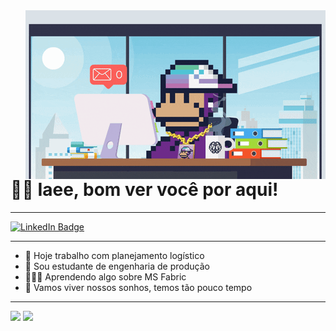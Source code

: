 <img src = "banner.gif" widght = "325px" align = "right">

# 👋🏻 Iaee, bom ver você por aqui!  

---
<div id = "badges">
<a href = "www.linkedin.com/in/matheusmalentaqui">
  <img src = "https://img.shields.io/badge/LinkedIn-blue?style-for-the-badge&logo=linkedin&logoColor=white" alt = "LinkedIn Badge"/>
</a>
</div>

---
- 🔭 Hoje trabalho com planejamento logístico
- 🌱 Sou estudante de engenharia de produção
- 👨🏻‍💻 Aprendendo algo sobre MS Fabric
- 💭 Vamos viver nossos sonhos, temos tão pouco tempo

<!-- 
<div>
<img src = "https://github.com/devicons/devicon/blob/master/icons/figma/figma-original.svg" title = "Figma" alt = "Figma" widgth = "40" heigth = "40" /> &nbsp;
</div>
-->
---
<div = align = "left">
<img heigth = "180em" src = "https://github-readme-stats.vercel.app/api/top-langs/?username=omalentaqui&show_icons=true&theme=material-palenight&count_private=true" />
<img heigth = "180em" src = "https://github-readme-stats.vercel.app/api?username=omalentaqui&show_icons=true&show_icons=true&theme=material-palenight&count_private=true" />
</div>
